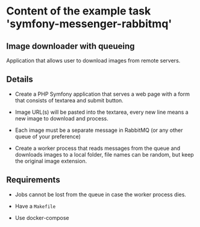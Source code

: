 
# Content of the example task 'symfony-messenger-rabbitmq'

## Image downloader with queueing

Application that allows user to download images from remote servers.



## Details

- Create a PHP Symfony application that serves a web page with a form that consists of textarea and submit button.

- Image URL(s) will be pasted into the textarea, every new line means a new image to download and process.

- Each image must be a separate message in RabbitMQ (or any other queue of your preference)

- Create a worker process that reads messages from the queue and downloads images to a local folder, file names can be random, but keep the original image extension.



## Requirements

- Jobs cannot be lost from the queue in case the worker process dies.

- Have a `Makefile`

- Use docker-compose

